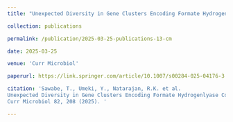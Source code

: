 ```yaml
---
title: "Unexpected Diversity in Gene Clusters Encoding Formate Hydrogenlyase Complex Machinery in Vibrionaceae Correlated to Fermentative Hydrogen Production"

collection: publications

permalink: /publication/2025-03-25-publications-13-cm

date: 2025-03-25

venue: 'Curr Microbiol'

paperurl: https://link.springer.com/article/10.1007/s00284-025-04176-3

citation: 'Sawabe, T., Umeki, Y., Natarajan, R.K. et al. 
Unexpected Diversity in Gene Clusters Encoding Formate Hydrogenlyase Complex Machinery in Vibrionaceae Correlated to Fermentative Hydrogen Production. 
Curr Microbiol 82, 208 (2025). '

---
```


<!-- Hide
<img src="/images/pub-screencut/pub13.png"  align=center /> 
-->

